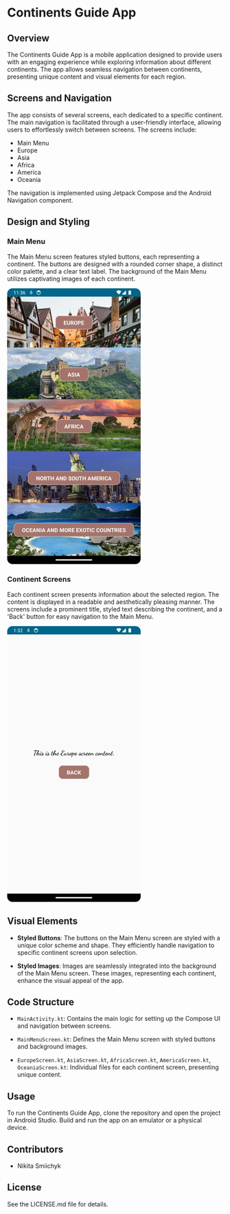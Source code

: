 # Continents Guide App

## Overview

The Continents Guide App is a mobile application designed to provide users with an engaging experience while exploring information about different continents. The app allows seamless navigation between continents, presenting unique content and visual elements for each region.

## Screens and Navigation

The app consists of several screens, each dedicated to a specific continent. The main navigation is facilitated through a user-friendly interface, allowing users to effortlessly switch between screens. The screens include:

- Main Menu
- Europe
- Asia
- Africa
- America
- Oceania

The navigation is implemented using Jetpack Compose and the Android Navigation component.

## Design and Styling

### Main Menu

The Main Menu screen features styled buttons, each representing a continent. The buttons are designed with a rounded corner shape, a distinct color palette, and a clear text label. The background of the Main Menu utilizes captivating images of each continent.

![Main Menu](screenshots/main_menu.jpeg)

### Continent Screens

Each continent screen presents information about the selected region. The content is displayed in a readable and aesthetically pleasing manner. The screens include a prominent title, styled text describing the continent, and a 'Back' button for easy navigation to the Main Menu.

![Continent Screens](screenshots/back_button.jpeg)

## Visual Elements

- **Styled Buttons**: The buttons on the Main Menu screen are styled with a unique color scheme and shape. They efficiently handle navigation to specific continent screens upon selection.

- **Styled Images**: Images are seamlessly integrated into the background of the Main Menu screen. These images, representing each continent, enhance the visual appeal of the app.

## Code Structure

- `MainActivity.kt`: Contains the main logic for setting up the Compose UI and navigation between screens.

- `MainMenuScreen.kt`: Defines the Main Menu screen with styled buttons and background images.

- `EuropeScreen.kt`, `AsiaScreen.kt`, `AfricaScreen.kt`, `AmericaScreen.kt`, `OceaniaScreen.kt`: Individual files for each continent screen, presenting unique content.

## Usage

To run the Continents Guide App, clone the repository and open the project in Android Studio. Build and run the app on an emulator or a physical device.

## Contributors

- Nikita Smiichyk

## License

See the LICENSE.md file for details.
